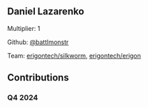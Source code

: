 
## Daniel Lazarenko
Multiplier: 1

Github: [@battlmonstr](https://github.com/battlmonstr)

Team: [erigontech/silkworm](https://github.com/erigontech/silkworm/pulls?q=author%3Abattlmonstr), [erigontech/erigon](https://github.com/erigontech/erigon/pulls?q=author%3Abattlmonstr)

## Contributions

### Q4 2024

